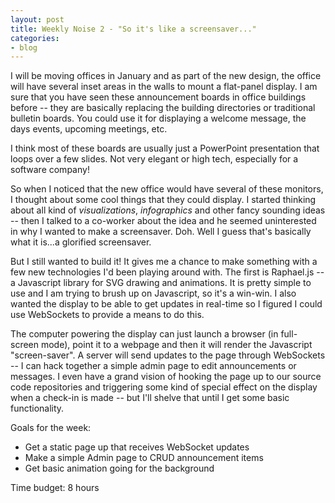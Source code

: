 ```yaml
---
layout: post
title: Weekly Noise 2 - "So it's like a screensaver..."
categories:
- blog
---
```


I will be moving offices in January and as part of the new design, the office 
will have several inset areas in the walls to mount a flat-panel display.  I 
am sure that you have seen these announcement boards in office buildings before
-- they are basically replacing the building directories or traditional bulletin
boards.  You could use it for displaying a welcome message, the days events, 
upcoming meetings, etc.

I think most of these boards are usually just a PowerPoint presentation that 
loops over a few slides.  Not very elegant or high tech, especially for a software
company!

So when I noticed that the new office would have several of these monitors, I 
thought about some cool things that they could display.  I started thinking 
about all kind of *visualizations*, *infographics* and other fancy sounding 
ideas -- then I talked to a co-worker about the idea and he seemed uninterested
in why I wanted to make a screensaver. Doh.  Well I guess that's basically what 
it is...a glorified screensaver.

But I still wanted to build it!  It gives me a chance to make something with a 
few new technologies I'd been playing around with.  The first is Raphael.js -- 
a Javascript library for SVG drawing and animations.  It is pretty simple to use 
and I am trying to brush up on Javascript, so it's a win-win.  I also wanted the 
display to be able to get updates in real-time so I figured I could use WebSockets 
to provide a means to do this.

The computer powering the display can just launch a browser (in full-screen mode), 
point it to a webpage and then it will render the Javascript "screen-saver".  A server 
will send updates to the page through WebSockets -- I can hack together a simple admin 
page to edit announcements or messages.  I even have a grand vision of hooking the page
up to our source code repositories and triggering some kind of special effect on the 
display when a check-in is made -- but I'll shelve that until I get some basic 
functionality.

Goals for the week:  
 - Get a static page up that receives WebSocket updates  
 - Make a simple Admin page to CRUD announcement items  
 - Get basic animation going for the background

Time budget: 8 hours
